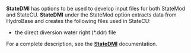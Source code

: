**StateDMI** has options to be used to develop input files for both StateMod and StateCU. **StateDMI** under the 
StateMod option extracts data from HydroBase and creates the following files used in StateCU: 

* the direct diversion water right (\*.ddr) file

For a complete description, see the [**StateDMI**](https://www.colorado.gov/pacific/cdss/software-documentation) documentation. 